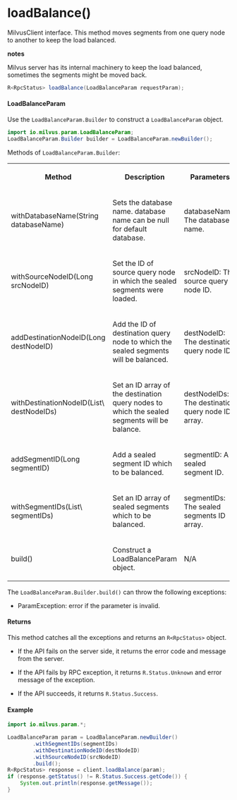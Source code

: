 # loadBalance()

MilvusClient interface. This method moves segments from one query node to another to keep the load balanced. 

<div class="admonition note">

<p><b>notes</b></p>

<p>Milvus server has its internal machinery to keep the load balanced, sometimes the segments might be moved back.</p>

</div>

```java
R<RpcStatus> loadBalance(LoadBalanceParam requestParam);
```

#### LoadBalanceParam

Use the `LoadBalanceParam.Builder` to construct a `LoadBalanceParam` object.

```java
import io.milvus.param.LoadBalanceParam;
LoadBalanceParam.Builder builder = LoadBalanceParam.newBuilder();
```

Methods of `LoadBalanceParam.Builder`:

<table>
    <tr>
        <th><p>Method</p></th>
        <th><p>Description</p></th>
        <th><p>Parameters</p></th>
    </tr>
    <tr>
        <td><p>withDatabaseName(String databaseName)</p></td>
        <td><p>Sets the database name. database name can be null for default database.</p></td>
        <td><p>databaseName: The database name.</p></td>
    </tr>
    <tr>
        <td><p>withSourceNodeID(Long srcNodeID)</p></td>
        <td><p>Set the ID of source query node in which the sealed segments were loaded.</p></td>
        <td><p>srcNodeID: The source query node ID.</p></td>
    </tr>
    <tr>
        <td><p>addDestinationNodeID(Long destNodeID)</p></td>
        <td><p>Add the ID of destination query node to which the sealed segments will be balanced.</p></td>
        <td><p>destNodeID: The destination query node ID.</p></td>
    </tr>
    <tr>
        <td><p>withDestinationNodeID(List\<Long> destNodeIDs)</p></td>
        <td><p>Set an ID array of the destination query nodes to which the sealed segments will be balance.</p></td>
        <td><p>destNodeIDs: The destination query node ID array.</p></td>
    </tr>
    <tr>
        <td><p>addSegmentID(Long segmentID)</p></td>
        <td><p>Add a sealed segment ID which to be balanced.</p></td>
        <td><p>segmentID: A sealed segment ID.</p></td>
    </tr>
    <tr>
        <td><p>withSegmentIDs(List\<Long> segmentIDs)</p></td>
        <td><p>Set an ID array of sealed segments which to be balanced.</p></td>
        <td><p>segmentIDs: The sealed segments ID array.</p></td>
    </tr>
    <tr>
        <td><p>build()</p></td>
        <td><p>Construct a LoadBalanceParam object.</p></td>
        <td><p>N/A</p></td>
    </tr>
</table>

The `LoadBalanceParam.Builder.build()` can throw the following exceptions:

- ParamException: error if the parameter is invalid.

#### Returns

This method catches all the exceptions and returns an `R<RpcStatus>` object.

- If the API fails on the server side, it returns the error code and message from the server.

- If the API fails by RPC exception, it returns `R.Status.Unknown` and error message of the exception.

- If the API succeeds, it returns `R.Status.Success`.

#### Example

```java
import io.milvus.param.*;

LoadBalanceParam param = LoadBalanceParam.newBuilder()
        .withSegmentIDs(segmentIDs)
        .withDestinationNodeID(destNodeID)
        .withSourceNodeID(srcNodeID)
        .build();
R<RpcStatus> response = client.loadBalance(param);
if (response.getStatus() != R.Status.Success.getCode()) {
    System.out.println(response.getMessage());
}
```
